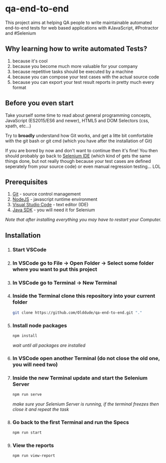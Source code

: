 # qa-end-to-end
This project aims at helping QA people to write maintainable automated end-to-end tests for web based applications with #JavaScript, #Protractor and #Selenium

## Why learning how to write automated Tests?
1. because it's cool
2. because you become much more valuable for your company
3. because repetitive tasks should be executed by a machine
4. because you can compose your test cases with the actual source code
5. because you can export your test result reports in pretty much every format

## Before you even start
Take yourself some time to read about general programming concepts, JavaScript (ES2015/ES6 and newer), HTML5 and DOM Selectors (css, xpath, etc...)

Try to **broadly** understand how Git works, and get a litte bit comfortable with the git bash or git cmd (which you have after the installation of Git)

If you are bored by now and don't want to continue then it's fine! You then should probably go back to [Selenium IDE](https://www.seleniumhq.org/projects/ide/) (which kind of gets the same things done, but not really though because your test cases are defined seperately from your source code) or even manual regression testing... LOL

## Prerequisites
1. [Git](https://git-scm.com/) - source control management
2. [NodeJS](https://nodejs.org/en/) - javascript runtime environment
3. [Visual Studio Code](https://code.visualstudio.com/) - text editor (IDE)
4. [Java SDK](https://www.oracle.com/technetwork/java/javase/downloads/jdk8-downloads-2133151.html) - you will need it for Selenium

*Note that after installing everything you may have to restart your Computer.*

## Installation
1. ### Start VSCode

2. ### In VSCode go to File -> Open Folder -> Select some folder where you want to put this project

3. ### In VSCode go to Terminal -> New Terminal

4. ### Inside the Terminal clone this repository into your current folder
    ```sh
    git clone https://github.com/Olddude/qa-end-to-end.git "."
    ```

5. ### Install node packages
    ```sh
    npm install
    ```
    *wait until all packages are installed*

6. ### In VSCode open another Terminal (do not close the old one, you will need two)

7. ### Inside the new Terminal update and start the Selenium Server
    ```sh
    npm run serve
    ```
    *make sure your Selenium Server is running, if the terminal freezes then close it and repeat the task*

8. ### Go back to the first Terminal and run the Specs
    ```sh
    npm run start
    ```

9. ### View the reports
    ```sh
    npm run view-report
    ```
